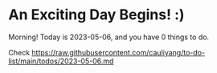 # An Exciting Day Begins! :)

Morning! Today is 2023-05-06, and you have 0 things to do.

Check https://raw.githubusercontent.com/cauliyang/to-do-list/main/todos/2023-05-06.md